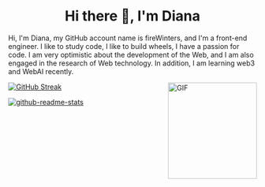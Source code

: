 <h1 align="center">Hi there 👋, I'm Diana</h1>

Hi, I'm Diana, my GitHub account name is fireWinters, and I'm a front-end engineer. I like to study code, I like to build wheels, I have a passion for code. I am very optimistic about the development of the Web, and I am also engaged in the research of Web technology. In addition, I am learning web3 and WebAI recently.

<!--
**fireWinters/fireWinters** is a ✨ _special_ ✨ repository because its `README.md` (this file) appears on your GitHub profile.

Here are some ideas to get you started:

[![GitHub Streak](https://streak-stats.demolab.com?user=fireWinters&theme=react&hide_border=true&date_format=M%20j%5B%2C%20Y%5D&card_width=360)](https://git.io/streak-stats)
- 🔭 I’m currently working on ...
- 🌱 I’m currently learning ...
- 👯 I’m looking to collaborate on ...
- 🤔 I’m looking for help with ...
- 💬 Ask me about ...
- 📫 How to reach me: ...
- 😄 Pronouns: ...
- ⚡ Fun fact: ...
![Anurag's GitHub stats](https://github-readme-stats.vercel.app/api?username=fireWinters&show_icons=true&theme=react&card_width=360&card_height=222)
![love code](https://media4.giphy.com/media/v1.Y2lkPTc5MGI3NjExamw5MXMzMDhuZzJpZ3Uwc3NhYXU3ZHRzY2dtOHo5eWRyYnM4eTVyZCZlcD12MV9pbnRlcm5hbF9naWZfYnlfaWQmY3Q9Zw/c76IJLufpNwSULPk77/giphy.webp)
-->
<a href="https://git.io/streak-stats"><img src="https://streak-stats.demolab.com?user=fireWinters&theme=react&hide_border=true&date_format=M%20j%5B%2C%20Y%5D&card_width=460&card_height=195" alt="GitHub Streak" /></a>
<a><img align="right" alt="GIF" src="https://media4.giphy.com/media/v1.Y2lkPTc5MGI3NjExamw5MXMzMDhuZzJpZ3Uwc3NhYXU3ZHRzY2dtOHo5eWRyYnM4eTVyZCZlcD12MV9pbnRlcm5hbF9naWZfYnlfaWQmY3Q9Zw/c76IJLufpNwSULPk77/giphy.webp" width="180" height="195" /></a>
<p><a  href="https://github-readme-stats.vercel.app/api?username=fireWinters&show_icons=true&count_private=true&hide=issues,contribs&theme=react"><img src="https://github-readme-stats.vercel.app/api?username=fireWinters&show_icons=true&count_private=true&hide=issues,contribs&theme=react" alt="github-readme-stats" /></a></p>







